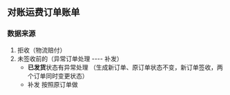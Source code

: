 ## 对账运费订单账单

### 数据来源

1. 拒收（物流赔付）
2. 未签收前的（异常订单处理 ---- 补发）
    - **已发货**状态有异常处理 （生成新订单、原订单状态不变，新订单签收，两个订单同时变更状态）
    - 补发  按照原订单做

